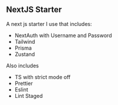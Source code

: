 ## NextJS Starter

A next js starter I use that includes:

- NextAuth with Username and Password
- Tailwind
- Prisma
- Zustand

Also includes

- TS with strict mode off
- Prettier
- Eslint
- Lint Staged
